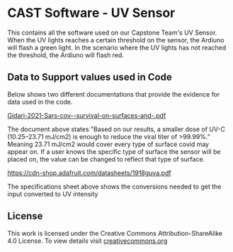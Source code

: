 # CAST Software - UV Sensor

This contains all the software used on our Capstone Team's UV Sensor. When the UV lights reaches a certain threshold on the sensor, the Ardiuno will flash a green light. In the scenario where the UV lights has not reached the threshold, the Ardiuno will flash red.

## Data to Support values used in Code

Below shows two different documentations that provide the evidence for data used in the code.

[Gidari-2021-Sars-cov--survival-on-surfaces-and-.pdf](https://github.com/CAST2022/CAST/files/8485068/Gidari-2021-Sars-cov--survival-on-surfaces-and-.pdf)

The document above states "Based on our results, a smaller dose of UV-C (10.25–23.71 mJ/cm2) is enough to reduce the viral titer of >99.99%." Meaning 23.71 mJ/cm2 would cover every type of surface covid may appear on. 
If a user knows the specific type of surface the sensor will be placed on, the value can be changed to reflect that type of surface.

https://cdn-shop.adafruit.com/datasheets/1918guva.pdf

The specifications sheet above shows the conversions needed to get the input converted to UV intensity


## License
This work is licensed under the Creative Commons Attribution-ShareAlike 4.0 License. To view details visit [creativecommons.org](https://creativecommons.org/licenses/by-sa/4.0/legalcode)
